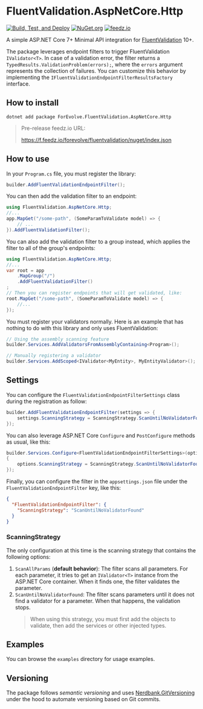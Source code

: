 # FluentValidation.AspNetCore.Http

[![Build, Test, and Deploy](https://github.com/Carl-Hugo/FluentValidation.AspNetCore.Http/actions/workflows/main.yml/badge.svg)](https://github.com/Carl-Hugo/FluentValidation.AspNetCore.Http/actions/workflows/main.yml)
[![NuGet.org](https://img.shields.io/nuget/vpre/ForEvolve.FluentValidation.AspNetCore.Http)](https://www.nuget.org/packages/ForEvolve.FluentValidation.AspNetCore.Http/)
[![feedz.io](https://img.shields.io/badge/endpoint.svg?url=https%3A%2F%2Ff.feedz.io%2Fforevolve%2Ffluentvalidation%2Fshield%2FForEvolve.FluentValidation.AspNetCore.Http%2Flatest)](https://f.feedz.io/forevolve/fluentvalidation/packages/ForEvolve.FluentValidation.AspNetCore.Http/latest/download)

A simple ASP.NET Core 7+ Minimal API integration for [FluentValidation](https://github.com/FluentValidation/FluentValidation) 10+.

The package leverages endpoint filters to trigger FluentValidation `IValidator<T>`. In case of a validation error, the filter returns a `TypedResults.ValidationProblem(errors);`, where the `errors` argument represents the collection of failures. You can customize this behavior by implementing the `IFluentValidationEndpointFilterResultsFactory` interface.

## How to install

```
dotnet add package ForEvolve.FluentValidation.AspNetCore.Http
```

> Pre-release feedz.io URL:
>
> https://f.feedz.io/forevolve/fluentvalidation/nuget/index.json

## How to use

In your `Program.cs` file, you must register the library:

```csharp
builder.AddFluentValidationEndpointFilter();
```

You can then add the validation filter to an endpoint:

```csharp
using FluentValidation.AspNetCore.Http;
//...
app.MapGet("/some-path", (SomeParamToValidate model) => {
    // ...
}).AddFluentValidationFilter();
```

You can also add the validation filter to a group instead, which applies the filter to all of the group's endpoints:

```csharp
using FluentValidation.AspNetCore.Http;
//...
var root = app
    .MapGroup("/")
    .AddFluentValidationFilter()
;
// Then you can register endpoints that will get validated, like:
root.MapGet("/some-path", (SomeParamToValidate model) => {
    //...
});
```

You must register your validators normally. Here is an example that has nothing to do with this library and only uses FluentValidation:

```csharp
// Using the assembly scanning feature
builder.Services.AddValidatorsFromAssemblyContaining<Program>();

// Manually registering a validator
builder.Services.AddScoped<IValidator<MyEntity>, MyEntityValidator>();
```

## Settings

You can configure the `FluentValidationEndpointFilterSettings` class during the registration as follow:

```csharp
builder.AddFluentValidationEndpointFilter(settings => {
    settings.ScanningStrategy = ScanningStrategy.ScanUntilNoValidatorFound;
});
```

You can also leverage ASP.NET Core `Configure` and `PostConfigure` methods as usual, like this:

```csharp
builder.Services.Configure<FluentValidationEndpointFilterSettings>(options =>
{
    options.ScanningStrategy = ScanningStrategy.ScanUntilNoValidatorFound;
});
```

Finally, you can configure the filter in the `appsettings.json` file under the `FluentValidationEndpointFilter` key, like this:

```json
{
  "FluentValidationEndpointFilter": {
    "ScanningStrategy": "ScanUntilNoValidatorFound"
  }
}
```

### ScanningStrategy

The only configuration at this time is the scanning strategy that contains the following options:

1. `ScanAllParams` (**default behavior**): The filter scans all parameters. For each parameter, it tries to get an `IValidator<T>` instance from the ASP.NET Core container. When it finds one, the filter validates the parameter.
1. `ScanUntilNoValidatorFound`: The filter scans parameters until it does not find a validator for a parameter. When that happens, the validation stops.
   > When using this strategy, you must first add the objects to validate, then add the services or other injected types.

## Examples

You can browse the `examples` directory for usage examples.

## Versioning

The package follows _semantic versioning_ and uses [Nerdbank.GitVersioning](https://github.com/dotnet/Nerdbank.GitVersioning) under the hood to automate versioning based on Git commits.
